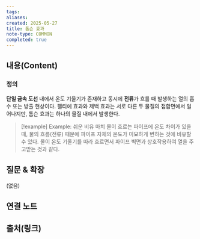 ```yaml
---
tags: 
aliases: 
created: 2025-05-27
title: 톰슨 효과
note-type: COMMON
completed: true
---
```


## 내용(Content)
### 정의

**단일 금속 도선** 내에서 온도 기울기가 존재하고 동시에 **전류**가 흐를 때 발생하는 열의 흡수 또는 방출 현상이다. 펠티에 효과와 제백 효과는 서로 다른 두 물질의 접합면에서 일어나지만, 톰슨 효과는 하나의 물질 내에서 발생한다.

>[!example] Example: 쉬운 비유
>마치 물이 흐르는 파이프에 온도 차이가 있을 때, 물의 흐름(전류) 때문에 파이프 자체의 온도가 미묘하게 변하는 것에 비유할 수 있다. 물이 온도 기울기를 따라 흐르면서 파이프 벽면과 상호작용하여 열을 주고받는 것과 같다.


## 질문 & 확장

(없음)

## 연결 노트

## 출처(링크)


